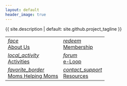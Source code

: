 ```yaml
---
layout: default
header_image: true
---
```


{{ site.description | default: site.github.project_tagline }}

<table class="hoverable">
<tr>
  <td><a href="about.html"><i class="material-icons md-96">face</i><br/>About Us</a></td>
  <td><a href="membership.html"><i class="material-icons md-96">redeem</i><br/>Membership</a></td>
</tr>

<tr>
  <td><a href="activities.html"><i class="material-icons md-96">local_activity</i><br/>Activities</a></td>
  <td><a href="eloop.html"><i class="material-icons md-96">forum</i><br/>e-Loop</a></td>
</tr>

<tr>
  <td><a href="moms-helping-moms.html"><i class="material-icons md-96">favorite_border</i><br/>Moms Helping Moms</a></td>
  <td><a href="resources.html"><i class="material-icons md-96">contact_support</i><br/>Resources</a></td>
</tr>

</table>
